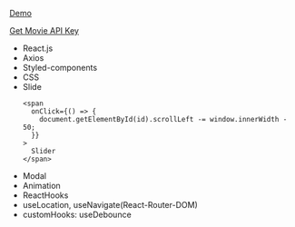[Demo](https://react-disney-plus-app-orpin.vercel.app/)

[Get Movie API Key](https://www.themoviedb.org/)

- React.js
- Axios
- Styled-components
- CSS
- Slide
  ```
  <span
    onClick={() => {
      document.getElementById(id).scrollLeft -= window.innerWidth - 50;
    }}
  >
    Slider
  </span>
  ```
- Modal
- Animation
- ReactHooks
- useLocation, useNavigate(React-Router-DOM)
- customHooks: useDebounce